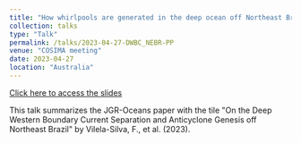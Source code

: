 ```yaml
---
title: "How whirlpools are generated in the deep ocean off Northeast Brazil?"
collection: talks
type: "Talk"
permalink: /talks/2023-04-27-DWBC_NEBR-PP
venue: "COSIMA meeting"
date: 2023-04-27
location: "Australia"
---
```


[Click here to access the slides](https://drive.google.com/file/d/1GQrJD6Fw0uuk8U1fOmVh1DwmEQdibqNZ/view?usp=drive_link)

This talk summarizes the JGR-Oceans paper with the tile "On the Deep Western Boundary Current Separation and Anticyclone Genesis off Northeast Brazil" by Vilela-Silva, F., et al. (2023).
